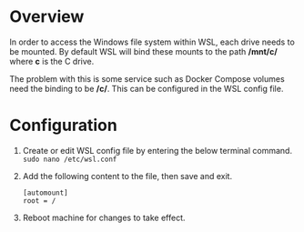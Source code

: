 # Overview
In order to access the Windows file system within WSL, each drive needs to be mounted.  By default WSL will bind these mounts to the path **/mnt/c/** where **c** is the C drive.

The problem with this is some service such as Docker Compose volumes need the binding to be **/c/**.  This can be configured in the WSL config file.

# Configuration
1. Create or edit WSL config file by entering the below terminal command.
`sudo nano /etc/wsl.conf`

1. Add the following content to the file, then save and exit.
    ```
    [automount]
    root = /
    ```
1. Reboot machine for changes to take effect.
